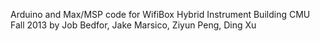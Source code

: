 Arduino and Max/MSP code for WifiBox
Hybrid Instrument Building  CMU Fall 2013
by Job Bedfor, Jake Marsico, Ziyun Peng, Ding Xu
